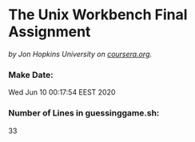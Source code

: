 # The Unix Workbench Final Assignment

*by Jon Hopkins University on [coursera.org](https://www.coursera.org/learn/unix).*

### Make Date:
Wed Jun 10 00:17:54 EEST 2020

### Number of Lines in guessinggame.sh:
33
